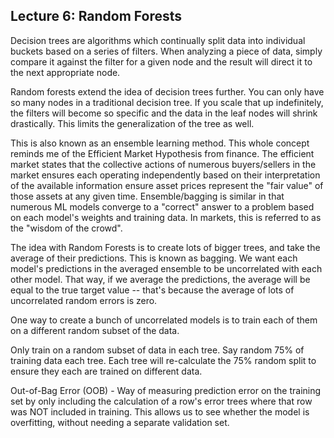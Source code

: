 ## Lecture 6: Random Forests

Decision trees are algorithms which continually split data into individual buckets based on a series of filters. When analyzing a piece of data, simply compare it against the filter for a given node and the result will direct it to the next appropriate node.

Random forests extend the idea of decision trees further. You can only have so many nodes in a traditional decision tree. If you scale that up indefinitely, the filters will become so specific and the data in the leaf nodes will shrink drastically. This limits the generalization of the tree as well. 

This is also known as an ensemble learning method. This whole concept reminds me of the Efficient Market Hypothesis from finance. The efficient market states that the collective actions of numerous buyers/sellers in the market ensures each operating independently based on their interpretation of the available information ensure asset prices represent the "fair value" of those assets at any given time. Ensemble/bagging is similar in that numerous ML models converge to a "correct" answer to a problem based on each model's weights and training data. In markets, this is referred to as the "wisdom of the crowd".

The idea with Random Forests is to create lots of bigger trees, and take the average of their predictions. This is known as bagging. We want each model's predictions in the averaged ensemble to be uncorrelated with each other model. That way, if we average the predictions, the average will be equal to the true target value -- that's because the average of lots of uncorrelated random errors is zero.

One way to create a bunch of uncorrelated models is to train each of them on a different random subset of the data.

Only train on a random subset of data in each tree. Say random 75% of training data each tree. Each tree will re-calculate the 75% random split to ensure they each are trained on different data.

Out-of-Bag Error (OOB) - Way of measuring prediction error on the training set by only including the calculation of a row's error trees where that row was NOT included in training. This allows us to see whether the model is overfitting, without needing a separate validation set.